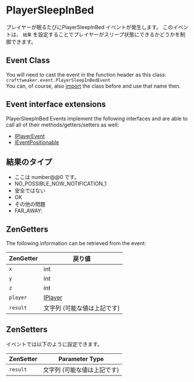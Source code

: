 # PlayerSleepInBed

プレイヤーが眠るたびにPlayerSleepInBed イベントが発生します。 このイベントは、 `結果` を設定することでプレイヤーがスリープ状態にできるかどうかを制御できます。

## Event Class

You will need to cast the event in the function header as this class:  
`crafttweaker.event.PlayerSleepInBedEvent`  
You can, of course, also [import](/AdvancedFunctions/Import/) the class before and use that name then.

## Event interface extensions

PlayerSleepInBed Events implement the following interfaces and are able to call all of their methods/getters/setters as well:

* [IPlayerEvent](/Vanilla/Events/Events/IPlayerEvent/)
* [IEventPositionable](/Vanilla/Events/Events/IEventPositionable/)

## 結果のタイプ

* ここは number@@0 です。 
* NO_POSSIBLE_NOW_NOTIFICATION_1 
* 安全ではない 
* OK 
* その他の問題 
* FAR_AWAY: 

## ZenGetters

The following information can be retrieved from the event:

| ZenGetter | 戻り値                                  |
| --------- | ------------------------------------ |
| `x`       | int                                  |
| `y`       | int                                  |
| `z`       | int                                  |
| `player`  | [IPlayer](/Vanilla/Players/IPlayer/) |
| `result`  | 文字列 (可能な値は上記です)                      |

## ZenSetters

イベントでは以下のように設定できます。

| ZenSetter | Parameter Type  |
| --------- | --------------- |
| `result`  | 文字列 (可能な値は上記です) |